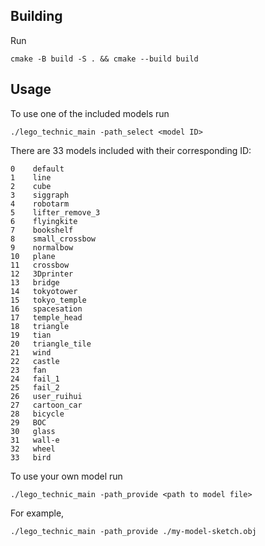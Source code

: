 ## Building
Run
```
cmake -B build -S . && cmake --build build
```

## Usage
To use one of the included models run
```
./lego_technic_main -path_select <model ID>
```
There are 33 models included with their corresponding ID:
```
0 	 default
1 	 line
2 	 cube
3 	 siggraph
4 	 robotarm
5 	 lifter_remove_3
6 	 flyingkite
7 	 bookshelf
8 	 small_crossbow
9 	 normalbow
10 	 plane
11 	 crossbow
12 	 3Dprinter
13 	 bridge
14 	 tokyotower
15 	 tokyo_temple
16 	 spacesation
17 	 temple_head
18 	 triangle
19 	 tian
20 	 triangle_tile
21 	 wind
22 	 castle
23 	 fan
24 	 fail_1
25 	 fail_2
26 	 user_ruihui
27 	 cartoon_car
28 	 bicycle
29 	 BOC
30 	 glass
31 	 wall-e
32 	 wheel
33 	 bird
```

To use your own model run
```
./lego_technic_main -path_provide <path to model file>
```
For example,
```
./lego_technic_main -path_provide ./my-model-sketch.obj
```